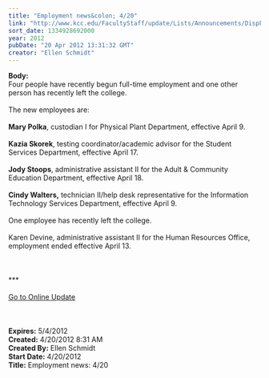 ```yaml
---
title: "Employment news&colon; 4/20"
link: "http://www.kcc.edu/FacultyStaff/update/Lists/Announcements/DispForm.aspx?ID=675"
sort_date: 1334928692000
year: 2012
pubDate: "20 Apr 2012 13:31:32 GMT"
creator: "Ellen Schmidt"
---
```


<div><b>Body:</b> <div class="ExternalClass4A30DF4BD53C4A2BA72F1A7DC58F6AAA">
<div>Four people have recently begun full-time employment and one other person has recently left the college.</div>
<div><br />The new employees are:</div>
<div><br /><strong>Mary Polka</strong>, custodian I for Physical Plant Department, effective April 9.</div>
<div><br /><strong>Kazia Skorek</strong>, testing coordinator/academic advisor for the Student Services Department, effective April 17.</div>
<div> </div>
<div><strong>Jody Stoops</strong>, administrative assistant II for the Adult &amp; Community Education Department, effective April 18.</div>
<div><br /><strong>Cindy Walters,</strong> technician II/help desk representative for the Information Technology Services Department, effective April 9.</div>
<div><br />One employee has recently left the college.</div>
<div><br />Karen Devine, administrative assistant II for the Human Resources Office, employment ended effective April 13.</div>
<div> </div>
<div>
<div> </div>
<div> </div>
<div>
<div class="ExternalClass8FE243A1D12D4E008D1A0CEA4D499155">***</div>
<div class="ExternalClass8FE243A1D12D4E008D1A0CEA4D499155"> </div>
<div class="ExternalClass8FE243A1D12D4E008D1A0CEA4D499155"><a href="/FacultyStaff/update/Pages/dailyupdate.aspx">Go to Online Update</a></div>
<div class="ExternalClass8FE243A1D12D4E008D1A0CEA4D499155"> </div></div><br /><br /></div></div></div>
<div><b>Expires:</b> 5/4/2012</div>
<div><b>Created:</b> 4/20/2012 8:31 AM</div>
<div><b>Created By:</b> Ellen Schmidt</div>
<div><b>Start Date:</b> 4/20/2012</div>
<div><b>Title:</b> Employment news: 4/20</div>
